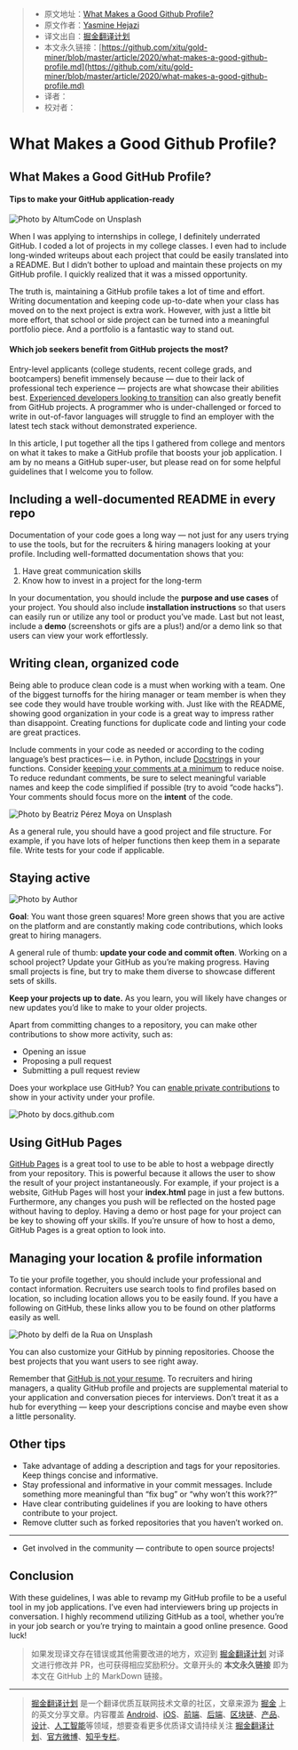 > * 原文地址：[What Makes a Good Github Profile?](https://codeburst.io/what-makes-a-good-github-profile-ced754284e3d)
> * 原文作者：[Yasmine Hejazi](https://medium.com/@yazihejazi)
> * 译文出自：[掘金翻译计划](https://github.com/xitu/gold-miner)
> * 本文永久链接：[https://github.com/xitu/gold-miner/blob/master/article/2020/what-makes-a-good-github-profile.md](https://github.com/xitu/gold-miner/blob/master/article/2020/what-makes-a-good-github-profile.md)
> * 译者：
> * 校对者：

# What Makes a Good Github Profile?

## What Makes a Good GitHub Profile?

#### Tips to make your GitHub application-ready

![Photo by [AltumCode](https://unsplash.com/@altumcode?utm_source=medium&utm_medium=referral) on [Unsplash](https://unsplash.com?utm_source=medium&utm_medium=referral)](https://cdn-images-1.medium.com/max/10000/0*iwSXtYiyA_BR6bmg)

When I was applying to internships in college, I definitely underrated GitHub. I coded a lot of projects in my college classes. I even had to include long-winded writeups about each project that could be easily translated into a README. But I didn’t bother to upload and maintain these projects on my GitHub profile. I quickly realized that it was a missed opportunity.

The truth is, maintaining a GitHub profile takes a lot of time and effort. Writing documentation and keeping code up-to-date when your class has moved on to the next project is extra work. However, with just a little bit more effort, that school or side project can be turned into a meaningful portfolio piece. And a portfolio is a fantastic way to stand out.

#### Which job seekers benefit from GitHub projects the most?

Entry-level applicants (college students, recent college grads, and bootcampers) benefit immensely because — due to their lack of professional tech experience — projects are what showcase their abilities best. [Experienced developers looking to transition](https://techbeacon.com/app-dev-testing/what-do-job-seeking-developers-need-their-github) can also greatly benefit from GitHub projects. A programmer who is under-challenged or forced to write in out-of-favor languages will struggle to find an employer with the latest tech stack without demonstrated experience.

In this article, I put together all the tips I gathered from college and mentors on what it takes to make a GitHub profile that boosts your job application. I am by no means a GitHub super-user, but please read on for some helpful guidelines that I welcome you to follow.

## Including a well-documented README in every repo

Documentation of your code goes a long way — not just for any users trying to use the tools, but for the recruiters & hiring managers looking at your profile. Including well-formatted documentation shows that you:

1. Have great communication skills
2. Know how to invest in a project for the long-term

In your documentation, you should include the **purpose and use cases** of your project. You should also include **installation instructions** so that users can easily run or utilize any tool or product you’ve made. Last but not least, include a **demo** (screenshots or gifs are a plus!) and/or a demo link so that users can view your work effortlessly.

## Writing clean, organized code

Being able to produce clean code is a must when working with a team. One of the biggest turnoffs for the hiring manager or team member is when they see code they would have trouble working with. Just like with the README, showing good organization in your code is a great way to impress rather than disappoint. Creating functions for duplicate code and linting your code are great practices.

Include comments in your code as needed or according to the coding language’s best practices— i.e. in Python, include [Docstrings](https://www.datacamp.com/community/tutorials/docstrings-python?utm_source=adwords_ppc&utm_campaignid=1565261270&utm_adgroupid=67750485268&utm_device=c&utm_keyword=&utm_matchtype=b&utm_network=g&utm_adpostion=&utm_creative=332661264374&utm_targetid=aud-299261629574:dsa-429603003980&utm_loc_interest_ms=&utm_loc_physical_ms=9033348&gclid=CjwKCAjwq_D7BRADEiwAVMDdHtPFljxXsIaMpcyiPjdYBJrUmC2oCkQw7G7bVGfHzUHwE_k-FwogHhoCqtEQAvD_BwE) in your functions. Consider [keeping your comments at a minimum](https://medium.com/better-programming/comments-in-your-code-730cfd1dde02) to reduce noise. To reduce redundant comments, be sure to select meaningful variable names and keep the code simplified if possible (try to avoid “code hacks”). Your comments should focus more on the **intent** of the code.

![Photo by [Beatriz Pérez Moya](https://unsplash.com/@beatriz_perez?utm_source=medium&utm_medium=referral) on [Unsplash](https://unsplash.com?utm_source=medium&utm_medium=referral)](https://cdn-images-1.medium.com/max/9856/0*1eUO9v7-DxCaSx01)

As a general rule, you should have a good project and file structure. For example, if you have lots of helper functions then keep them in a separate file. Write tests for your code if applicable.

## Staying active

![Photo by Author](https://cdn-images-1.medium.com/max/2876/1*lm1C-Qngubphko9-OqvvFg.jpeg)

**Goal**: You want those green squares! More green shows that you are active on the platform and are constantly making code contributions, which looks great to hiring managers.

A general rule of thumb: **update your code and commit often**. Working on a school project? Update your GitHub as you’re making progress. Having small projects is fine, but try to make them diverse to showcase different sets of skills.

**Keep your projects up to date.** As you learn, you will likely have changes or new updates you’d like to make to your older projects.

Apart from committing changes to a repository, you can make other contributions to show more activity, such as:

* Opening an issue
* Proposing a pull request
* Submitting a pull request review

Does your workplace use GitHub? You can [enable private contributions](https://docs.github.com/en/free-pro-team@latest/github/setting-up-and-managing-your-github-profile/showing-an-overview-of-your-activity-on-your-profile) to show in your activity under your profile.

![Photo by docs.github.com](https://cdn-images-1.medium.com/max/2000/1*HbJR9Zk1nLob1X_hylb4XQ.png)

## Using GitHub Pages

[GitHub Pages](https://pages.github.com/) is a great tool to use to be able to host a webpage directly from your repository. This is powerful because it allows the user to show the result of your project instantaneously. For example, if your project is a website, GitHub Pages will host your **index.html** page in just a few buttons. Furthermore, any changes you push will be reflected on the hosted page without having to deploy. Having a demo or host page for your project can be key to showing off your skills. If you’re unsure of how to host a demo, GitHub Pages is a great option to look into.

## Managing your location & profile information

To tie your profile together, you should include your professional and contact information. Recruiters use search tools to find profiles based on location, so including location allows you to be easily found. If you have a following on GitHub, these links allow you to be found on other platforms easily as well.

![Photo by [delfi de la Rua](https://unsplash.com/@delfidelarua7?utm_source=medium&utm_medium=referral) on [Unsplash](https://unsplash.com?utm_source=medium&utm_medium=referral)](https://cdn-images-1.medium.com/max/6912/0*N7XsHBKoAstQRGGR)

You can also customize your GitHub by pinning repositories. Choose the best projects that you want users to see right away.

Remember that [GitHub is not your resume](https://blog.jcoglan.com/2013/11/15/why-github-is-not-your-cv/). To recruiters and hiring managers, a quality GitHub profile and projects are supplemental material to your application and conversation pieces for interviews. Don’t treat it as a hub for everything — keep your descriptions concise and maybe even show a little personality.

## Other tips

* Take advantage of adding a description and tags for your repositories. Keep things concise and informative.
* Stay professional and informative in your commit messages. Include something more meaningful than “fix bug” or “why won’t this work??”
* Have clear contributing guidelines if you are looking to have others contribute to your project.
* Remove clutter such as forked repositories that you haven’t worked on.
---

* Get involved in the community — contribute to open source projects!

## Conclusion

With these guidelines, I was able to revamp my GitHub profile to be a useful tool in my job applications. I’ve even had interviewers bring up projects in conversation. I highly recommend utilizing GitHub as a tool, whether you’re in your job search or you’re trying to maintain a good online presence. Good luck!

> 如果发现译文存在错误或其他需要改进的地方，欢迎到 [掘金翻译计划](https://github.com/xitu/gold-miner) 对译文进行修改并 PR，也可获得相应奖励积分。文章开头的 **本文永久链接** 即为本文在 GitHub 上的 MarkDown 链接。

---

> [掘金翻译计划](https://github.com/xitu/gold-miner) 是一个翻译优质互联网技术文章的社区，文章来源为 [掘金](https://juejin.im) 上的英文分享文章。内容覆盖 [Android](https://github.com/xitu/gold-miner#android)、[iOS](https://github.com/xitu/gold-miner#ios)、[前端](https://github.com/xitu/gold-miner#前端)、[后端](https://github.com/xitu/gold-miner#后端)、[区块链](https://github.com/xitu/gold-miner#区块链)、[产品](https://github.com/xitu/gold-miner#产品)、[设计](https://github.com/xitu/gold-miner#设计)、[人工智能](https://github.com/xitu/gold-miner#人工智能)等领域，想要查看更多优质译文请持续关注 [掘金翻译计划](https://github.com/xitu/gold-miner)、[官方微博](http://weibo.com/juejinfanyi)、[知乎专栏](https://zhuanlan.zhihu.com/juejinfanyi)。
